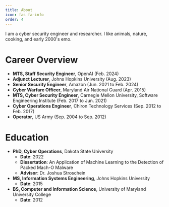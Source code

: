 ```yaml
---
title: About
icon: fas fa-info
order: 4
---
```

I am a cyber security engineer and researcher. I like animals, nature, cooking, and early 2000's emo.

# Career Overview
- **MTS, Staff Security Engineer**, OpenAI (Feb. 2024)
- **Adjunct Lecturer**, Johns Hopkins University (Aug. 2023)
- **Senior Security Engineer**, Amazon (Jun. 2021 to Feb. 2024)
- **Cyber Warfare Officer**, Maryland Air National Guard (Apr. 2015)
- **MTS, Cyber Security Engineer**, Carnegie Mellon University, Software Engineering Institute (Feb. 2017 to Jun. 2021)
- **Cyber Operations Engineer**, Chiron Technology Services (Sep. 2012 to Feb. 2017)
- **Operator**, US Army (Sep. 2004 to Sep. 2012)

# Education
- **PhD, Cyber Operations**, Dakota State University
    - **Date**: 2022
    - **Dissertation**: An Application of Machine Learning to the Detection of Packed Mach-O Malware
    - **Advisor**: Dr. Joshua Stroschein
- **MS, Information Systems Engineering**, Johns Hopkins University
    - **Date**: 2015
- **BS, Computer and Information Science**, University of Maryland University College
    - **Date**: 2012
